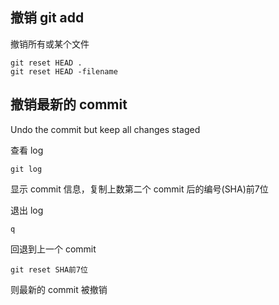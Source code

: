 ## 撤销 git add

撤销所有或某个文件

    git reset HEAD .
    git reset HEAD -filename

## 撤销最新的 commit

Undo the commit but keep all changes staged

查看 log
    
    git log
    
显示 commit 信息，复制上数第二个 commit 后的编号(SHA)前7位

退出 log

    q
    
回退到上一个 commit
    
    git reset SHA前7位
    
则最新的 commit 被撤销